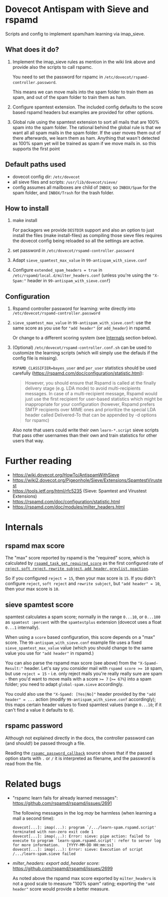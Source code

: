 # Dovecot Antispam with Sieve and rspamd

Scripts and config to implement spam/ham learning via imap_sieve.

## What does it do?

1. Implement the imap_sieve rules as mention in the wiki link above
   and provide also the scripts to call rspamc.

   You need to set the password for rspamc in `/etc/dovecot/rspamd-controller.password`.

   This means we can move mails into the spam folder to train them as spam,
   and out of the spam folder to train them as ham.

2. Configure spamtest extension. The included config defaults to the
   score based rspamd headers but examples are provided for other options.

3. Global rule using the spamtest extension to sort all mails that are 100% spam
   into the spam folder. The rational behind the global rule is that we want all
   all spam mails in the spam folder. If the user moves them out of there afterwards,
   we learn them as ham. Anything that wasn't detected as 100% spam yet will be trained
   as spam if we move mails in. so this supports the first point

## Default paths used

- dovecot config dir: `/etc/dovecot`
- all sieve files and scripts: `/usr/lib/dovecot/sieve/`
- config assumes all mailboxes are child of `INBOX`; so `INBOX/Spam` for
  the spam folder, and `INBOX/Trash` for the trash folder.

## How to install

1. make install

   For packagers we provide `DESTDIR` support and also an option to just
   install the files (make install-files) as compiling those sieve files
   requires the dovecot config being reloaded so all the settings are
   active.

2. set password in `/etc/dovecot/rspamd-controller.password`

3. Adapt `sieve_spamtest_max_value` in `99-antispam_with_sieve.conf`

4. Configure `extended_spam_headers = true` in
   `/etc/rspamd/local.d/milter_headers.conf` (unless you're using the
   `"X-Spam:"` header in `99-antispam_with_sieve.conf`)

## Configuration

1. Rspamd controller password for learning: write directly into
   `/etc/dovecot/rspamd-controller.password`

2. `sieve_spamtest_max_value` in `99-antispam_with_sieve.conf`: use the
   same score as you use for `"add header"` (or `add_header`) in rspamd.

   Or change to a different scoring system (see [Internals](#Internals)
   section below).

3. (Optional) `/etc/dovecot/rspamd-controller.conf.sh` can be used to
   customize the learning scripts (which will simply use the defauls if
   the config file is missing).

   `RSPAMD_CLASSIFIER=bayes_user` and `per_user` statistics should be
   used carefully (https://rspamd.com/doc/configuration/statistic.html):

   > However, you should ensure that Rspamd is called at the finally
   > delivery stage (e.g. LDA mode) to avoid multi-recipients messages.
   > In case of a multi-recipient message, Rspamd would just use the
   > first recipient for user-based statistics which might be
   > inappropriate for your configuration (however, Rspamd prefers SMTP
   > recipients over MIME ones and prioritize the special LDA header
   > called Delivered-To that can be appended by -d options for rspamc)

   Also note that users could write their own `learn-*.script` sieve
   scripts that pass other usernames than their own and train statistics
   for other users that way.

# Further reading

- https://wiki.dovecot.org/HowTo/AntispamWithSieve
- https://wiki2.dovecot.org/Pigeonhole/Sieve/Extensions/SpamtestVirustest
- https://tools.ietf.org/html/rfc5235 (Sieve: Spamtest and Virustest Extensions)
- https://rspamd.com/doc/configuration/statistic.html
- https://rspamd.com/doc/modules/milter_headers.html

# Internals

## rspamd max score

The "max" score reported by rspamd is the "required" score, which is
calculated by [`rspamd_task_get_required_score`] as the first configured
rate of [`reject`, `soft reject`, `rewrite subject`, `add header`,
`greylist`, `noaction`][`enum rspamd_action_type`].

So if you configured `reject = 15`, then your max score is `15`.  If you
didn't configure `reject`, `soft reject` and `rewrite subject`, but
`"add header" = 10`, then your max score is `10`.

## sieve spamtest score

spamtest calculates a spam score; normally in the range `0...10`, or
`0...100` as `spamtest :percent` with the `spamtestplus` extension
(dovecot uses a float `0...1` internally).

When using a `score` based configuration, this score depends on a "max"
score.  The `99-antispam_with_sieve.conf` example file uses a fixed
`sieve_spamtest_max_value` value (which you should change to the same
value you use for `"add header"` in rspamd.)

You can also parse the rspamd max score (see above) from the
`"X-Spamd-Result:"` header. Let's say you consider mail with `rspamd
score >= 10` spam, but use `reject = 15` - i.e. only reject mails you're
really really sure are spam - then you'd want to move mails with a score
`>= 7` (`>= 67%`) into a spam folder; you need to adapt
`global-spam.sieve` accordingly.

You could also use the `"X-Spamd: [Yes|No]"` header provided by the
`"add header" = ...` action (modify `99-antispam_with_sieve.conf`
accordingly); this maps certain header values to fixed spamtest values
(range `0...10`; if it can't find a value it defaults to `0`).

[`rspamd_task_get_required_score`]: https://github.com/rspamd/rspamd/blob/f9d5c7051dba5f9acd97f160ea07981a264d64bf/src/libserver/task.c#L1537
[`enum rspamd_action_type`]: https://github.com/rspamd/rspamd/blob/f9d5c7051dba5f9acd97f160ea07981a264d64bf/src/client/rspamc.c#L167

## rspamc password

Although not explained directly in the docs, the controller password can
(and should!) be passed through a file.

Reading the [`rspamc_password_callback`] source shows that if the passed
option starts with `.` or `/` it is interpreted as filename, and the
password is read from the file.

[`rspamc_password_callback`]: https://github.com/rspamd/rspamd/blob/f9d5c7051dba5f9acd97f160ea07981a264d64bf/src/client/rspamc.c#L340

# Related bugs

- "rspamc learn fails for already learned messages": https://github.com/rspamd/rspamd/issues/2691

   The following messages in the log *may* be harmless (when learning a
   mail a second time):

    ```
    dovecot[...]: imap(...): program `/.../learn-spam.rspamd.script' terminated with non-zero exit code 1
    dovecot[...]: imap(...): Error: sieve: pipe action: failed to execute to program `learn-spam.rspamd.script': refer to server log for more information.   [YYYY-MM-DD HH:mm:ss]
    dovecot[...]: imap(...): Error: sieve: Execution of script /.../learn-spam.sieve failed
    ```

- *milter_headers: export add_header score*: https://github.com/rspamd/rspamd/issues/2699

   As noted above the rspamd max score exported by `milter_headers` is
   not a good scale to measure "100% spam" rating; exporting the `"add
   header"` score would provide a better measure.
